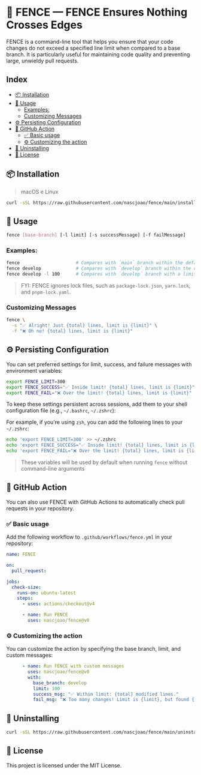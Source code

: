 # 🚧 FENCE — FENCE Ensures Nothing Crosses Edges
FENCE is a command-line tool that helps you ensure that your code changes do not exceed a specified line limit when compared to a base branch. It is particularly useful for maintaining code quality and preventing large, unwieldy pull requests.

## Index
- [📦 Installation](#-installation)
- [🚀 Usage](#-usage)
  - [Examples:](#examples)
  - [Customizing Messages](#customizing-messages)
- [⚙️ Persisting Configuration](#-persisting-configuration)
- [🧩 GitHub Action](#-github-action)
  - [✅ Basic usage](#-basic-usage)
  - [⚙️ Customizing the action](#-customizing-the-action)
- [🔄 Uninstalling](#-uninstalling)
- [📄 License](#-license)
  

## 📦 Installation
> macOS e Linux

```bash
curl -sSL https://raw.githubusercontent.com/nascjoao/fence/main/install.sh | sh
```

## 🚀 Usage

```bash
fence [base-branch] [-l limit] [-s successMessage] [-f failMessage]
```

### Examples:

```bash
fence                     # Compares with `main` branch within the default limit: 250
fence develop             # Compares with `develop` branch within the default limit: 250
fence develop -l 100      # Compares with `develop` branch with a limit of 100 lines
```

> FYI: FENCE ignores lock files, such as `package-lock.json`, `yarn.lock`, and `pnpm-lock.yaml`.

### Customizing Messages

```bash
fence \
  -s "✅ Alright! Just {total} lines, limit is {limit}" \
  -f "❌ Oh no! {total} lines, limit is {limit}"
```

## ⚙️ Persisting Configuration

You can set preferred settings for limit, success, and failure messages with environment variables:

```bash
export FENCE_LIMIT=300
export FENCE_SUCCESS="✅ Inside limit! {total} lines, limit is {limit}"
export FENCE_FAIL="❌ Over the limit! {total} lines, limit is {limit}"
```

To keep these settings persistent across sessions, add them to your shell configuration file (e.g., `~/.bashrc`, `~/.zshrc`):

For example, if you're using `zsh`, you can add the following lines to your `~/.zshrc`:
```bash
echo 'export FENCE_LIMIT=300' >> ~/.zshrc
echo 'export FENCE_SUCCESS="✅ Inside limit! {total} lines, limit is {limit}"' >> ~/.zshrc
echo 'export FENCE_FAIL="❌ Over the limit! {total} lines, limit is {limit}"' >> ~/.zshrc
```

> These variables will be used by default when running `fence` without command-line arguments

## 🧩 GitHub Action

You can also use FENCE with GitHub Actions to automatically check pull requests in your repository.

### ✅ Basic usage

Add the following workflow to `.github/workflows/fence.yml` in your repository:

```yaml
name: FENCE

on:
  pull_request:

jobs:
  check-size:
    runs-on: ubuntu-latest
    steps:
      - uses: actions/checkout@v4

      - name: Run FENCE
        uses: nascjoao/fence@v0
```

### ⚙️ Customizing the action

You can customize the action by specifying the base branch, limit, and custom messages:

```yaml
      - name: Run FENCE with custom messages
        uses: nascjoao/fence@v0
        with:
          base_branch: develop
          limit: 100
          success_msg: "✅ Within limit: {total} modified lines."
          fail_msg: "❌ Too many changes! Limit is {limit}, but found {total}."
```

## 🔄 Uninstalling

```bash
curl -sSL https://raw.githubusercontent.com/nascjoao/fence/main/uninstall.sh | sh
```

## 📄 License

This project is licensed under the MIT License.

